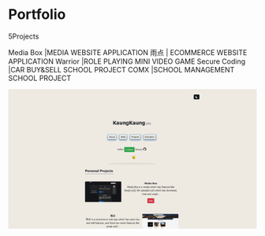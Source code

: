 
# Portfolio

5Projects

Media Box |MEDIA WEBSITE APPLICATION
雨点 | ECOMMERCE WEBSITE APPLICATION
Warrior |ROLE PLAYING MINI VIDEO GAME 
Secure Coding |CAR BUY&SELL SCHOOL PROJECT
COMX |SCHOOL MANAGEMENT SCHOOL PROJECT 

<img src="/media/media/portfolio.gif" alt=""/>
